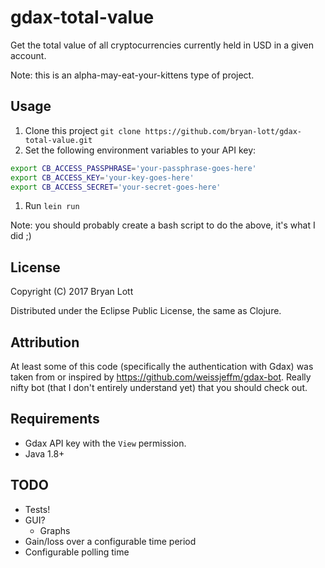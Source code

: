 # gdax-total-value

Get the total value of all cryptocurrencies currently held in USD in a given account.

Note: this is an alpha-may-eat-your-kittens type of project.

## Usage

1. Clone this project `git clone https://github.com/bryan-lott/gdax-total-value.git`
1. Set the following environment variables to your API key:

```bash
export CB_ACCESS_PASSPHRASE='your-passphrase-goes-here'
export CB_ACCESS_KEY='your-key-goes-here'
export CB_ACCESS_SECRET='your-secret-goes-here'
```

1. Run `lein run`

Note: you should probably create a bash script to do the above, it's what I did ;)

## License

Copyright (C) 2017 Bryan Lott

Distributed under the Eclipse Public License, the same as Clojure.

## Attribution

At least some of this code (specifically the authentication with Gdax) was taken
from or inspired by https://github.com/weissjeffm/gdax-bot.  Really nifty bot (that
I don't entirely understand yet) that you should check out.

## Requirements

* Gdax API key with the `View` permission.
* Java 1.8+

## TODO

* Tests!
* GUI?
  * Graphs
* Gain/loss over a configurable time period
* Configurable polling time
